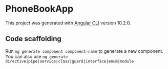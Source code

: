 # PhoneBookApp

This project was generated with [Angular CLI](https://github.com/angular/angular-cli) version 10.2.0.


## Code scaffolding

Run `ng generate component component-name` to generate a new component. You can also use `ng generate directive|pipe|service|class|guard|interface|enum|module`